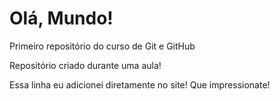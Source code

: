 # Olá, Mundo!
 Primeiro repositório do curso de Git e GitHub

Repositório criado durante uma aula!

Essa linha eu adicionei diretamente no site! Que impressionate!
